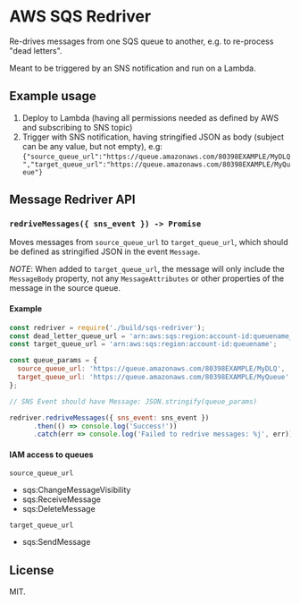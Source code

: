 # AWS SQS Redriver

Re-drives messages from one SQS queue to another, e.g. to re-process "dead letters".

Meant to be triggered by an SNS notification and run on a Lambda.

## Example usage

1. Deploy to Lambda (having all permissions needed as defined by AWS and subscribing to SNS topic)
2. Trigger with SNS notification, having stringified JSON as body (subject can be any value, but not empty), e.g: 
  `{"source_queue_url":"https://queue.amazonaws.com/80398EXAMPLE/MyDLQ","target_queue_url":"https://queue.amazonaws.com/80398EXAMPLE/MyQueue"}`

## Message Redriver API

### `redriveMessages({ sns_event }) -> Promise`

Moves messages from `source_queue_url` to `target_queue_url`, which should be defined as stringified JSON in the event `Message`.

*NOTE*: When added to `target_queue_url`, the message will only include the `MessageBody` property, not any `MessageAttributes` or other properties of the message in the source queue.

#### Example

```js
const redriver = require('./build/sqs-redriver');
const dead_letter_queue_url = 'arn:aws:sqs:region:account-id:queuename_dlq';
const target_queue_url = 'arn:aws:sqs:region:account-id:queuename';

const queue_params = {
  source_queue_url: 'https://queue.amazonaws.com/80398EXAMPLE/MyDLQ',
  target_queue_url: 'https://queue.amazonaws.com/80398EXAMPLE/MyQueue',
};

// SNS Event should have Message: JSON.stringify(queue_params)

redriver.redriveMessages({ sns_event: sns_event })
      .then(() => console.log('Success!'))
      .catch(err => console.log('Failed to redrive messages: %j', err));
```

#### IAM access to queues

`source_queue_url`

- sqs:ChangeMessageVisibility
- sqs:ReceiveMessage
- sqs:DeleteMessage

`target_queue_url`

- sqs:SendMessage

## License

MIT.
